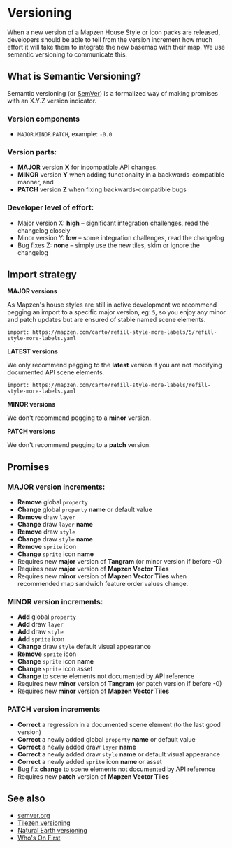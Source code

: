 # Versioning

When a new version of a Mapzen House Style or icon packs are released, developers should be able to tell from the version increment how much effort it will take them to integrate the new basemap with their map. We use semantic versioning to communicate this.

## What is Semantic Versioning?

Semantic versioning (or [SemVer](http://semver.org/)) is a formalized way of making promises with an X.Y.Z version indicator.

### Version components

- `MAJOR`.`MINOR`.`PATCH`, example: `-0.0`

### Version parts:

- **MAJOR** version **X** for incompatible API changes.
- **MINOR** version **Y** when adding functionality in a backwards-compatible manner, and
- **PATCH** version **Z** when fixing backwards-compatible bugs

### Developer level of effort:

- Major version X: **high** – significant integration challenges, read the changelog closely
- Minor version Y: **low** – some integration challenges, read the changelog
- Bug fixes Z: **none** – simply use the new tiles, skim or ignore the changelog

## Import strategy

**MAJOR versions**

As Mapzen's house styles are still in active development we recommend pegging an import to a specific major version, eg: `5`, so you enjoy any minor and patch updates but are ensured of stable named scene elements.

```
import: https://mapzen.com/carto/refill-style-more-labels/5/refill-style-more-labels.yaml
```

**LATEST versions**

We only recommend pegging to the **latest** version if you are not modifying documented API scene elements.

```
import: https://mapzen.com/carto/refill-style-more-labels/refill-style-more-labels.yaml
```

**MINOR versions**

We don't recommend pegging to a **minor** version.

**PATCH versions**

We don't recommend pegging to a **patch** version.


## Promises

### MAJOR version increments:

- **Remove** global `property`
- **Change** global `property` **name** or default value
- **Remove** draw `layer`
- **Change** draw `layer` **name**
- **Remove** draw  `style`
- **Change** draw `style` **name**
- **Remove** `sprite` icon
- **Change** `sprite` icon **name**
- Requires new **major** version of **Tangram** (or minor version if before -0)
- Requires new **major** version of **Mapzen Vector Tiles**
- Requires new **minor** version of **Mapzen Vector Tiles** when recommended map sandwich feature order values change.

### MINOR version increments:

- **Add** global `property`
- **Add** draw `layer`
- **Add** draw `style`
- **Add** `sprite` icon
- **Change** draw `style` default visual appearance
- **Remove** `sprite` icon
- **Change** `sprite` icon **name**
- **Change** `sprite` icon asset
- **Change** to scene elements not documented by API reference
- Requires new **minor** version of **Tangram** (or patch version if before -0)
- Requires new **minor** version of **Mapzen Vector Tiles**

### PATCH version increments

- **Correct** a regression in a documented scene element (to the last good version)
- **Correct** a newly added global `property` **name** or default value
- **Correct** a newly added draw `layer` **name**
- **Correct** a newly added draw `style` **name** or default visual appearance
- **Correct** a newly added `sprite` icon **name** or asset
- Bug fix **change** to scene elements not documented by API reference
- Requires new **patch** version of **Mapzen Vector Tiles**

## See also

- [semver.org](http://semver.org)
- [Tilezen versioning](https://github.com/tilezen/vector-datasource/blob/master/SEMANTIC-VERSIONING.md)
- [Natural Earth versioning](https://github.com/nvkelso/natural-earth-vector/blob/master/README.md)
- [Who's On First](https://github.com/whosonfirst/whosonfirst-placetypes#roles)

